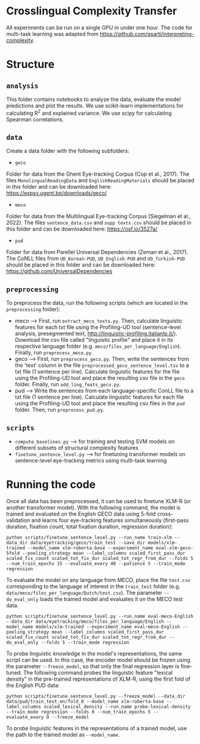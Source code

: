 # Crosslingual Complexity Transfer
All experiments can be run on a single GPU in under one hour. The code for multi-task learning was adapted from https://github.com/gsarti/interpreting-complexity.

# Structure

## `analysis`
This folder contains notebooks to analyze the data, evaluate the model predictions and plot the results. We use scikit-learn implementations for calculating R<sup>2</sup> and explained variance. We use scipy for calculating Spearman correlations.

## `data`
Create a data folder with the following subfolders:
- `geco`

Folder for data from the Ghent Eye-tracking Corpus (Cop et al., 2017). The files `MonolingualReadingData` and `EnglishReadingMaterials` should be placed in this folder and can be downloaded here: https://expsy.ugent.be/downloads/geco/

- `meco`

Folder for data from the Multilingual Eye-tracking Corpus (Siegelman et al., 2022). The files `sentence_data.csv` and `supp texts.csv` should be placed in this folder and can be downloaded here: https://osf.io/3527a/

- `pud`

Folder for data from Parellel Universal Dependencies (Zeman et al., 2017). The CoNLL files from `UD_Korean-PUD`, `UD_English-PUD` and `UD_Turkish-PUD` should be placed in this folder and can be downloaded here: https://github.com/UniversalDependencies

## `preprocessing`

To preprocess the data, run the following scripts (which are located in the `preprocessing` folder):

- meco --> First, run `extract_meco_texts.py`. Then, calculate linguistic features for each txt file using the Profiling-UD tool (sentence-level analysis, presegmented text, http://linguistic-profiling.italianlp.it/). Download the csv file called "linguistic profile" and place it in its respective language folder (e.g. `meco/files_per_language/English`). Finally, run `preprocess_meco.py`.
- geco --> First, run `preprocess_geco.py`. Then, write the sentences from the 'text' column in the file `preprocessed_geco_sentence_level.tsv` to a txt file (1 sentence per line). Calculate linguistic features for the file using the Profiling-UD tool and place the resulting csv file in the `geco` folder. Finally, run `add_ling_feats_geco.py`.
- pud --> Write the sentences from each language-specific ConLL file to a txt file (1 sentence per line). Calculate linguistic features for each file using the Profiling-UD tool and place the resulting csv files in the `pud` folder. Then, run `preprocess_pud.py`.

## `scripts`

- `compute_baselines.py` --> for training and testing SVM models on different subsets of structural complexity features
- `finetune_sentence_level.py` --> for finetuning transformer models on sentence-level eye-tracking metrics using multi-task learning

# Running the code

Once all data has been preprocessed, it can be used to finetune XLM-R (or another transformer model). With the following command, the model is trained and evaluated on the English GECO data using 5-fold cross-validation and learns four eye-tracking features simultaneously (first-pass duration, fixation count, total fixation duration, regression duration):

```
python scripts/finetune_sentence_level.py --run_name train-xlm --data_dir data/eyetracking/geco/train_test --save_dir models/xlm-trained --model_name xlm-roberta-base --experiment_name eval-xlm-geco-5fold --pooling_strategy mean --label_columns scaled_first_pass_dur scaled_fix_count scaled_tot_fix_dur scaled_tot_regr_from_dur --folds 5 --num_train_epochs 15 --evaluate_every 40 --patience 5 --train_mode regression
```
To evaluate the model on any language from MECO, place the file `test.csv` corresponding to the language of interest in the `train_test` folder (e.g. `data/meco/files_per_language/Dutch/test.csv`). The parameter `--do_eval_only` loads the trained model and evaluates it on the MECO test data.
```
python scripts/finetune_sentence_level.py --run_name eval-meco-English --data_dir data/eyetracking/meco/files_per_language/English --model_name models/xlm-trained --experiment_name eval-meco-English --pooling_strategy mean --label_columns scaled_first_pass_dur scaled_fix_count scaled_tot_fix_dur scaled_tot_regr_from_dur --do_eval_only --folds 5 --train_mode regression
```
To probe linguistic knowledge in the model's representations, the same script can be used. In this case, the encoder model should be frozen using the parameter `--freeze_model`, so that only the final regression layer is fine-tuned. The following command probes the linguistic feature "lexical density" in the pre-trained representations of XLM-R, using the first fold of the English PUD data:
```
python scripts/finetune_sentence_level.py --freeze_model --data_dir data/pud/train_test_en/fold_0 --model_name xlm-roberta-base --label_columns scaled_lexical_density --run_name probe-lexical-density --train_mode regression --folds 0 --num_train_epochs 5 --evaluate_every 0 --freeze_model
```
To probe linguistic features in the representations of a trained model, use the path to the trained model as `--model_name`.

